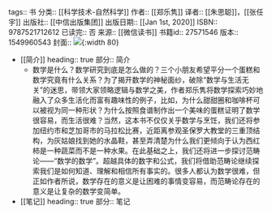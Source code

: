 tags:: 书
分类:: [[科学技术-自然科学]]
作者:: [[郑乐隽]]
译者:: [[朱思聪]]，[[张任宇]]
出版社:: [[中信出版集团]]
出版日期:: [[Jan 1st, 2020]]
ISBN:: 9787521712612
已读完:: 否
来源:: [[微信读书]]
书籍id:: 27571546
版本:: 1549960543
封面:: ![](https://wfqqreader-1252317822.image.myqcloud.com/cover/546/27571546/s_27571546.jpg){:width 80}

- [[简介]]
  heading:: true
  部分:: 简介
	- 数学是什么？数学研究到底是怎么做的？三个小朋友希望平分一个蛋糕和数学究竟有什么关系？为了揭开数学的神秘面纱，破除“数学与生活无关”的迷思，带领大家领略逻辑与数学之美，作者郑乐隽将数学探索巧妙地融入了众多生活化而富有趣味性的例子，比如，为什么甜甜圈和咖啡杯可以被视为同一种形状？为什么按照食谱制作出一个美味的蛋糕证明了数学很容易，而生活很难？当然，这本书不仅仅关乎数学与烹饪，我们还将参加纽约市和芝加哥市的马拉松比赛，近距离参观圣保罗大教堂的三重顶结构，为灰姑娘找到她的水晶鞋，甚至弄清楚为什么我们更倾向于认为西红柿是一种蔬菜而不是一种水果。在此基础之上，我们还将进一步探讨范畴论——“数学的数学”。超越具体的数字和公式，我们将借助范畴论继续探索我们是如何知道、理解和相信所有事实的。很多人都认为数学很难，但正如作者所说，数学存在的意义是让困难的事情变容易，而范畴论存在的意义是让复杂的数学变简单。
- [[笔记]]
  heading:: true
  部分:: 笔记